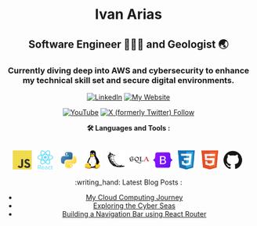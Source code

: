
<div align="center">
  <h1 style="text-align: center;">Ivan Arias</h1>
  <h2 style="text-align: center;">Software Engineer 🧑🏻‍💻 and Geologist 🌏</h2>
   <h3 style="text-align: center;">Currently diving deep into AWS and cybersecurity to enhance my technical skill set and secure digital environments. </h3>

[![LinkedIn](https://img.shields.io/badge/LinkedIn-Ivan%20Arias-%232867B2?style=social&logo=linkedin)](https://www.linkedin.com/in/hcoco1/)
[![My Website](https://img.shields.io/badge/My%20Website-Visit-green)](https://www.hcoco1.com/)

[![YouTube](https://img.shields.io/badge/YouTube-Channel-red?logo=youtube)](https://www.youtube.com/@hcoco1/videos)
[![X (formerly Twitter) Follow](https://img.shields.io/twitter/follow/hcoco1?label=Follow&style=social)](https://twitter.com/hcoco1)

<p align="center">
      
  <b>:hammer_and_wrench: Languages and Tools :</b><br/><br/>

  <img src="https://github.com/devicons/devicon/blob/master/icons/javascript/javascript-original.svg" title="JavaScript" alt="JavaScript" width="40" height="40"/>&nbsp;
  <img src="https://github.com/devicons/devicon/blob/master/icons/react/react-original-wordmark.svg" title="React" alt="React" width="40" height="40"/>&nbsp;
  <img src="https://github.com/devicons/devicon/blob/master/icons/python/python-original.svg" title="PythonL"  alt="Python" width="40" height="40"/>&nbsp;
  <img src="https://github.com/devicons/devicon/blob/master/icons/linux/linux-original.svg" title="Linux" alt="Linux" width="40" height="40"/>&nbsp;
  <img src="https://github.com/devicons/devicon/blob/master/icons/flask/flask-original.svg" title="FlaskL"  alt="Flask" width="40" height="40"/>&nbsp;
  <img src="https://github.com/devicons/devicon/blob/master/icons/sqlalchemy/sqlalchemy-original.svg" title="Sqlalchemy"  alt="Sqlalchemy" width="40" height="40"/>&nbsp;
  <img src="https://github.com/devicons/devicon/blob/master/icons/bootstrap/bootstrap-original.svg" title="Bootstrap" alt="Bootstrap" width="40" height="40"/>&nbsp;
  <img src="https://github.com/devicons/devicon/blob/master/icons/css3/css3-original.svg"  title="CSS" alt="CSS" width="40" height="40"/>&nbsp;
  <img src="https://github.com/devicons/devicon/blob/master/icons/html5/html5-original.svg" title="HTML5" alt="HTML" width="40" height="40"/>&nbsp;
  <img src="https://github.com/devicons/devicon/blob/master/icons/github/github-original.svg" title="Github" alt="Github" width="40" height="40"/>&nbsp;
</p>

 
<p>
:writing_hand: Latest Blog Posts :

<!-- BLOG-POST-LIST:START -->
- [My Cloud Computing Journey](https://www.hcoco1.com/blog/2024-02-28-cloud-computing/)
- [Exploring the Cyber Seas](https://www.hcoco1.com/blog/2024-02-18-career-simulation-1/)
- [Building a Navigation Bar using React Router](https://www.hcoco1.com/blog/2023-10-07-phase-5-final-project-blog/)
<!-- BLOG-POST-LIST:END -->

</p>
